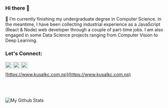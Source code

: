 ### Hi there 👋

🔭 I’m currently finishing my undergraduate degree in Computer Science. In the meantime, I have been collecting industrial experience as a JavaScript (React & Node) web developer through a couple of part-time jobs. I am also engaged in some Data Science projects ranging from Computer Vision to Deep Learning.

### Let's Connect:

[<img align="left" alt="codeSTACKr | Twitter" width="22px" src="https://cdn.jsdelivr.net/npm/simple-icons@v3/icons/twitter.svg" />](https://twitter.com/hey_kusal)
[<img align="left" alt="codeSTACKr | LinkedIn" width="22px" src="https://cdn.jsdelivr.net/npm/simple-icons@v3/icons/linkedin.svg" />](https://www.linkedin.com/in/kckusal/)
[<img align="left" alt="codeSTACKr | Instagram" width="22px" src="https://cdn.jsdelivr.net/npm/simple-icons@v3/icons/instagram.svg" />](https://www.instagram.com/kc.kusal/)
<br />

[https://www.kusalkc.com.np](https://www.kusalkc.com.np)

<br />

<img align="left" alt="" src="https://github-readme-stats.vercel.app/api/wakatime?username=kckusal" />

<br />
<br />

<img align="left" alt="My Github Stats" src="https://github-readme-stats.vercel.app/api?username=kckusal&show_icons=true&hide_border=true" />

<br />


<!-- ### Latest Blog Posts -->

<!-- BLOG-POST-LIST:START -->
  <!-- BLOG-POST-LIST:END -->

<!--
**kckusal/kckusal** is a ✨ _special_ ✨ repository because its `README.md` (this file) appears on your GitHub profile.

Here are some ideas to get you started:

- 🔭 I’m currently working on ...
- 🌱 I’m currently learning ...
- 👯 I’m looking to collaborate on ...
- 🤔 I’m looking for help with ...
- 💬 Ask me about ...
- 📫 How to reach me: ...
- 😄 Pronouns: ...
- ⚡ Fun fact: ...
-->
